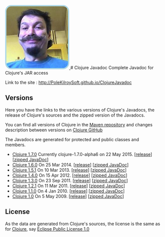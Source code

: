<a href="http://about.me/ivan_pierre" >
                    <img src="images/ivanpierrebig.jpg" alt="Ivan Pierre" 
                         style="border:solid 4px lightblue; border-radius: 20px;">
                </a>
# Clojure Javadoc
Complete Javadoc for Clojure's JAR access

Link to the site : http://PoleKilroySoft.github.io/ClojureJavadoc

## Versions 
Here you have the links to the various versions of Clojure's Javadocs, the release of Clojure's 
sources and the zipped version of the Javadocs.

<p>You can find all versions of Clojure in the <a href="https://repo1.maven.org/maven2/org/clojure/clojure/">Maven repository</a> 
and changes description between versions on 
<a href="https://github.com/clojure/clojure/blob/master/changes.md">Clojure GitHub</a>
</p>

The Javadocs are generated for protected and public classes and members.
* [Clojure 1.7.0](http://polekilroysoft.github.io/ClojureJavadoc/clojure-1.7.0-RC1/) 
Currently clojure-1.7.0-alpha6 on 22 May 2015.
\[[release](https://github.com/clojure/clojure/releases/tag/clojure-1.7.0-RC1)]
\[[zipped JavaDoc](http://polekilroysoft.github.io/ClojureJavadoc/clojure-1.7.0-RC1.jar)]
* [Clojure 1.6.0](http://polekilroysoft.github.io/ClojureJavadoc/clojure1.6.0/) 
On 25 Mar 2014.
\[[release](https://github.com/clojure/clojure/releases/tag/clojure-1.6.0)]
\[[zipped JavaDoc](http://polekilroysoft.github.io/ClojureJavadoc/clojure1.6.0.zip)]
* [Clojure 1.5.1](http://polekilroysoft.github.io/ClojureJavadoc/clojure1.5.1/) 
On 10 Mar 2013.
\[[release](https://github.com/clojure/clojure/releases/tag/clojure-1.5.1)]
\[[zipped JavaDoc](http://polekilroysoft.github.io/ClojureJavadoc/clojure1.5.1.zip)]
* [Clojure 1.4.0](http://polekilroysoft.github.io/ClojureJavadoc/clojure1.4.0/) 
On 15 Apr 2012.
\[[release](https://github.com/clojure/clojure/releases/tag/clojure-1.4.0)]
\[[zipped JavaDoc](http://polekilroysoft.github.io/ClojureJavadoc/clojure1.4.0.zip)]
* [Clojure 1.3.0](http://polekilroysoft.github.io/ClojureJavadoc/clojure1.3.0/) 
On 23 Sep 2011.
\[[release](https://github.com/clojure/clojure/releases/tag/clojure-1.3.0)]
\[[zipped JavaDoc](http://polekilroysoft.github.io/ClojureJavadoc/clojure1.3.0.zip)]
* [Clojure 1.2.1](http://polekilroysoft.github.io/ClojureJavadoc/clojure1.2.1/) 
On 11 Mar 2011.
\[[release](https://github.com/clojure/clojure/releases/tag/clojure-1.2.1)]
\[[zipped JavaDoc](http://polekilroysoft.github.io/ClojureJavadoc/clojure1.2.1.zip)]
* [Clojure 1.1.0](http://polekilroysoft.github.io/ClojureJavadoc/clojure1.1.0/) 
On 4 Jan 2010.
\[[release](https://github.com/clojure/clojure/releases/tag/clojure-1.1.0)]
\[[zipped JavaDoc](http://polekilroysoft.github.io/ClojureJavadoc/clojure1.1.0.zip)]
* [Clojure 1.0](http://polekilroysoft.github.io/ClojureJavadoc/clojure1.0/) 
On 5 May 2009.
\[[release](https://github.com/clojure/clojure/releases/tag/clojure-1.0)]
\[[zipped JavaDoc](http://polekilroysoft.github.io/ClojureJavadoc/clojure1.0.zip)]

## License
As the data are generated from Clojure's sources, the license is the same as for 
[Clojure](https://github.com/clojure/clojure), say 
[Eclipse Public License 1.0](http://opensource.org/licenses/eclipse-1.0.php)
